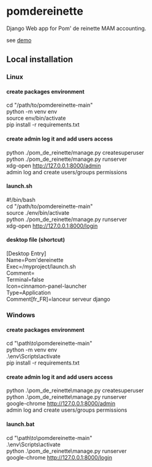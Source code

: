 # pomdereinette

Django Web app for Pom' de reinette MAM accounting.

see [demo](https://abrionne.github.io/pomdereinette/)

## Local installation

### Linux

#### create packages environment
cd "/path/to/pomdereinette-main"<br>
python -m venv env<br>
source env/bin/activate<br>
pip install -r requirements.txt

#### create admin log it and add users access
python ./pom_de_reinette/manage.py createsuperuser<br>
python ./pom_de_reinette/manage.py runserver<br>
xdg-open http://127.0.0.1:8000/admin<br>
admin log and create users/groups permissions

#### launch.sh
#!/bin/bash<br>
cd "/path/to/pomdereinette-main"<br>
source ./env/bin/activate<br>
python ./pom_de_reinette/manage.py runserver<br>
xdg-open http://127.0.0.1:8000/login

#### desktop file (shortcut)
[Desktop Entry]<br>
Name=Pom'dereinette<br>
Exec=/myproject/launch.sh<br>
Comment=<br>
Terminal=false<br>
Icon=cinnamon-panel-launcher<br>
Type=Application<br>
Comment[fr_FR]=lanceur serveur django

### Windows

#### create packages environment
cd "\path\to\pomdereinette-main"<br>
python -m venv env<br>
.\env\Scripts\activate<br>
pip install -r requirements.txt


#### create admin log it and add users access
python .\pom_de_reinette\manage.py createsuperuser<br>
python .\pom_de_reinette\manage.py runserver<br>
google-chrome http://127.0.0.1:8000/admin<br>
admin log and create users/groups permissions

#### launch.bat
cd "\path\to\pomdereinette-main"<br>
.\env\Scripts\activate<br>
python .\pom_de_reinette\manage.py runserver<br>
google-chrome http://127.0.0.1:8000/login










